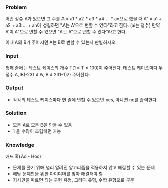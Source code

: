 ### Problem
어떤 정수 A가 있으면 그 수를 A = a1 * a2 * a3 * a4 ... * an으로 했을 때 A' = a1 + a2 + a3 ... + an이 성립하면 "A는 A'으로 변할 수 있다"라고 한다. (ai는 정수) 만약 A'이 A"으로 변할 수 있으면 "A는 A"으로 변할 수 있다"라고 한다.

이때 A와 B가 주어지면 A는 B로 변할 수 있는지 판별하시오.

### Input
첫째 줄에는 테스트 케이스의 개수 T(1 ≤ T ≤ 100)이 주어진다. 테스트 케이스마다 두 정수 A, B(-231 ≤ A, B ≤ 231-1)가 주어진다.

### Output
- 각각의 테스트 케이스마다 한 줄에 변할 수 있으면 yes, 아니면 no를 출력한다.

### Solution
- 모든 A로 모든 B을 만들 수 있음
- 1 을 수많이 조합하면 가능

### Knowledge
애드 혹(Ad - Hoc)
- 문제를 풀기 위해 널리 알려진 알고리즘을 적용하지 않고 해결할 수 있는 문제
- 해당 문제만을 위한 아이디어를 찾아 해결해야 함
- 지시만을 따르면 되는 구현 유형, 그리디 유형, 수학 유형으로 구분